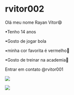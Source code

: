 # rvitor002
Olá meu nome Rayan Vitor😄

•Tenho 14 anos

•Gosto de jogar bola

•minha cor favorita é vermelho🔴

•Gosto de treinar na academia💪

Entrar em contato 
@rvitor001


![](https://tenor.com/pt-BR/view/d4c-jojo-steel-ball-run-jjba-funny-valentine-gif-26060924)

![](https://tenor.com/pt-BR/view/d4c-gif-27401784)
